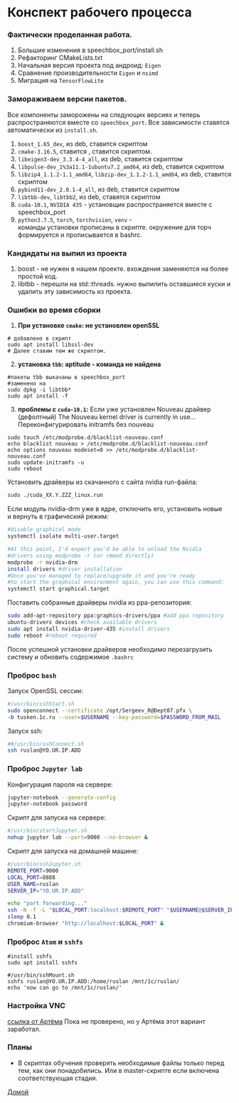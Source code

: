 # Конспект рабочего процесса


### Фактически проделанная работа.
1. Большие изменения в speechbox_port/install.sh
2. Рефакторинг CMakeLists.txt
3. Начальная версия проекта под андроид: `Eigen`
4. Сравнение производительности `Eigen` и `nsimd`
5. Миграция на `TensorFlowLite`


### Замораживаем версии пакетов.
Все компоненты заморожены на следующих версиях и
теперь распространяются вместе со `speechbox_port`.
Все зависимости ставятся автоматически из `install.sh`.
1. `boost_1.65_dev`, из deb, ставится скриптом
2. `cmake-3.16.5`, ставится , ставится скриптом.
3. `libeigen3-dev_3.3.4-4_all`, из deb, ставится скриптом
4. `libpulse-dev_1%3a11.1-1ubuntu7.2_amd64`, из deb, ставится скриптом
5. `libzip4_1.1.2-1.1_amd64`, `libzip-dev_1.1.2-1.1_amd64`,
 из deb, ставится скриптом
6. `pybind11-dev_2.0.1-4_all`, из deb, ставится скриптом
7. `libtbb-dev`, `libtbb2`, из deb, ставятся скриптом
8. `cuda-10.1`, `NVIDIA 435` - установщик распространяется вместе с speechbox_port
9. `python3.7.5`, `torch`, `torchvision`, `venv` -   
команды установки прописаны в скрипте. окружение для торч
формируется и прописывается в bashrc.


### Кандидаты на выпил из проекта
1. boost - не нужен в нашем проекте. вхождения заменяются на более
простой код.
2. libtbb - перешли на std::threads. нужно выпилить оставшиеся куски и
удалить эту зависимость из проекта.


### Ошибки во время сборки
1. **При установке `cmake`: не установлен openSSL**
```shell
# добавлено в скрипт
sudo apt install libssl-dev
# Далее ставим тем же скриптом.
```

2. **установка `tbb`: aptitude - команда не найдена**
```shell
#пакеты tbb выкачаны в speechbox_port
#заменено на
sudo dpkg -i libtbb*
sudo apt install -f
```
3. **проблемы с `cuda-10.1`:**
Если уже установлен Nouveau драйвер (дефолтный)
The Nouveau kernel driver is currently in use...
Переконфигурировать initramfs без nouveau
```
sudo touch /etc/modprobe.d/blacklist-nouveau.conf
echo blacklist nouveau > /etc/modprobe.d/blacklist-nouveau.conf
echo options nouveau modeset=0 >> /etc/modprobe.d/blacklist-nouveau.conf
sudo update-initramfs -u
sudo reboot
```

Установить драйверы из скачанного с сайта nvidia run-файла:
```bash
sudo ./cuda_XX.Y.ZZZ_linux.run
```

Если модуль nvidia-drm уже в ядре, отключить его, установить новые  
и вернуть в графический режим:
```bash
#disable graphical mode
systemctl isolate multi-user.target

#At this point, I'd expect you'd be able to unload the Nvidia
#drivers using modprobe -r (or rmmod directly)
modprobe -r nvidia-drm
install drivers #driver installation
#Once you've managed to replace/upgrade it and you're ready
#to start the graphical environment again, you can use this command:
systemctl start graphical.target
```
Поставить собранные драйверы nvidia из ppa-репозитория:
```bash
sudo add-apt-repository ppa:graphics-drivers/ppa #add ppa repository
ubuntu-drivers devices #check available drivers
sudo apt install nvidia-driver-435 #install drivers
sudo reboot #reboot required
```
После успешной установки драйверов необходимо перезагрузить систему и
обновить содержимое `.bashrc`


### Проброс `bash`  
Запуск OpenSSL сессии:
```bash
#/usr/bin/sshStart.sh
sudo openconnect --certificate /opt/Sergeev_R@Dept07.pfx \
-b tusken.1c.ru --user=$USERNAME --key-password=$PASSWORD_FROM_MAIL
```
Запуск ssh:
```bash
##/usr/bin/sshConnect.sh
ssh ruslan@YO.UR.IP.ADD
```


### Проброс `Jupyter lab`
Конфигурация пароля на сервере:
```bash
jupyter-notebook --generate-config
jupyter-notebook password
```
Скрипт для запуска на сервере:
```bash
#/usr/bin/startJupyter.sh
nohup jupyter lab --port=9000 --no-browser &
```
Скрипт для запуска на домашней машине:
```bash
#/usr/bin/sshJupyter.sh
REMOTE_PORT=9000
LOCAL_PORT=8888
USER_NAME=ruslan
SERVER_IP="YO.UR.IP.ADD"

echo "port forwarding..."
ssh -N -f -L "$LOCAL_PORT:localhost:$REMOTE_PORT" "$USERNAME@$SERVER_IP"
sleep 0.1
chromium-browser "http://localhost:$LOCAL_PORT" &
```
### Проброс `Atom` и `sshfs`
```shell
#install sshfs
sudo apt install sshfs
```

```shell
#/usr/bin/sshMount.sh
sshfs ruslan@YO.UR.IP.ADD:/home/ruslan /mnt/1c/ruslan/
echo 'now can go to /mnt/1c/ruslan/'
```

### Настройка VNC
[ссылка от Артёма](https://www.digitalocean.com/community/tutorials/how-to-install-and-configure-vnc-on-ubuntu-18-04) Пока не проверено, но у Артёма этот вариант  
заработал.

### Планы
 - В скриптах обучения проверять необходимые файлы только перед тем, как они
понадобились. Или в master-скрипте если включена соответствующая стадия.


[Домой](index.html)
